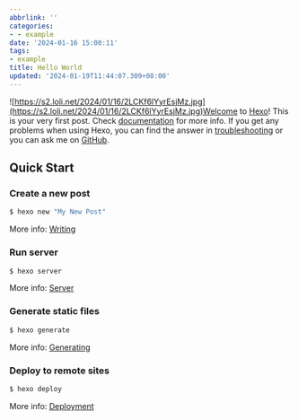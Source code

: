 ```yaml
---
abbrlink: ''
categories:
- - example
date: '2024-01-16 15:00:11'
tags:
- example
title: Hello World
updated: '2024-01-19T11:44:07.309+08:00'
---
```

![https://s2.loli.net/2024/01/16/2LCKf6lYyrEsjMz.jpg](https://s2.loli.net/2024/01/16/2LCKf6lYyrEsjMz.jpg)Welcome to [Hexo](https://hexo.io/)! This is your very first post. Check [documentation](https://hexo.io/docs/) for more info. If you get any problems when using Hexo, you can find the answer in [troubleshooting](https://hexo.io/docs/troubleshooting.html) or you can ask me on [GitHub](https://github.com/hexojs/hexo/issues).

## Quick Start

### Create a new post

```bash
$ hexo new "My New Post"
```

More info: [Writing](https://hexo.io/docs/writing.html)

### Run server

```bash
$ hexo server
```

More info: [Server](https://hexo.io/docs/server.html)

### Generate static files

```bash
$ hexo generate
```

More info: [Generating](https://hexo.io/docs/generating.html)

### Deploy to remote sites

```bash
$ hexo deploy
```

More info: [Deployment](https://hexo.io/docs/one-command-deployment.html)
